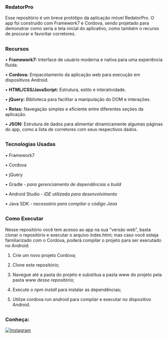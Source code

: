 ### RedatorPro

Esse repositório é um breve protótipo da aplicação móvel RedatorPro. O app foi construído com Framework7 e Cordova, sendo projetado para demonstrar como seria a tela inicial do aplicativo, como também o recurso de procurar e favoritar corretores. 

##


### Recursos

• __Framework7:__ Interface de usuário moderna e nativa para uma experiência fluida.

• __Cordova:__ Empacotamento da aplicação web para execução em dispositivos Android.

• __HTML/CSS/JavaScript:__ Estrutura, estilo e interatividade.

• __jQuery:__ Biblioteca para facilitar a manipulação do DOM e interações.

• __Rotas:__ Navegação simples e eficiente entre diferentes seções da aplicação.

• __JSON:__ Estrutura de dados para alimentar dinamicamente algumas páginas do app, como a lista de corretores com seus respectivos dados.

##

### Tecnologias Usadas

• Framework7

• Cordova

• jQuery

• Gradle - _para gerenciamento de dependências e build_

• Android Studio - _IDE utilizada para desenvolvimento_

• Java SDK - _necessário para compilar o código Java_

##


### Como Executar

Nesse repositório você tem acesso ao app na sua "versão web", basta clonar o repositório e executar o arquivo index.html; mas caso você esteja familiarizado com o Cordova, poderá compilar o projeto para ser executado no Android:

1. Crie um novo projeto Cordova;

2. Clone este repositório;

3. Navegue até a pasta do projeto e substitua a pasta www do projeto pela pasta www _desse repositório_;

4. Execute o _npm install_ para instalar as dependências;

5. Utilize cordova _run android_ para compilar e executar no dispositivo Android.

##

### Conheça:

[![Instagram](https://img.shields.io/badge/Instagram-E4405F?style=for-the-badge&logo=instagram&logoColor=white)](https://www.instagram.com/redatorpro_?utm_source=ig_web_button_share_sheet&igsh=ZDNlZDc0MzIxNw==)
